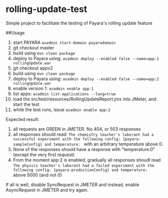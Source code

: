 # rolling-update-test
Simple project to facilitate the testing of Payara's rolling update feature

##Usage

1. start PAYARA `asadmin start-domain payaradomain`
2. git checkout master
3. build using `mvn clean package`
4. deploy to Payara using: `asadmin deploy --enabled false --name=app:1 rollingUpdate.war`
5. git checkout appv2
6. build using `mvn clean package`
7. deploy to Payara using: `asadmin deploy --enabled false --name=app:2 rollingUpdate.war`
8. enable version 1: `asadmin enable app:1`
9. list apps: `asadmin list-applications --long=true`
10. load the src/test/resources/RollingUpdateReport.jmx into JMeter, and start the test
11. while the test runs, issue `asadmin enable app:2`

Expected result: 

1. all requests are GREEN in JMETER. No 404, or 503 responses
2. all responses should read: `The chemistry teacher's laborant had a successful experiment with the following config: {payara-sampleConfig} and temperature: ` with an arbitrary temperature above 0.
3. None of the responses should have a response with "temperature:0" (except the very first request)
4. From the moment app:2 is enabled, gradually all responses shoudl read `The physics teacher's laborant had a failed experiment with the following config: {payara-productionConfig} and temperature: ` above 5000 (and not 0)

If all is well, disable SyncRequest in JMETER and instead, enable AsyncRequest in JMETER and try again.
